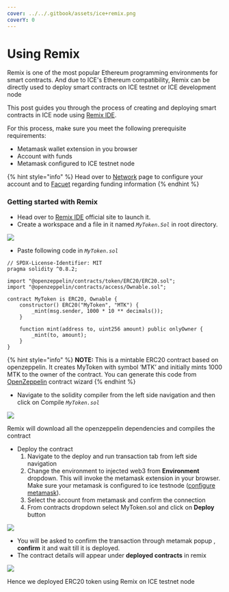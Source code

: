 ```yaml
---
cover: ../../.gitbook/assets/ice+remix.png
coverY: 0
---
```


# Using Remix

Remix is one of the most popular Ethereum programming environments for smart contracts. And due to ICE's Ethereum compatibility, Remix can be directly used to deploy smart contracts on ICE testnet or ICE development node

This post guides you through the process of creating and deploying smart contracts in ICE node using [Remix IDE](https://remix.ethereum.org).&#x20;

For this process, make sure you meet the following prerequisite requirements:

* Metamask wallet extension in you browser
* Account with funds
* Metamask configured to ICE testnet node

{% hint style="info" %}
Head over to [Network](../../ice-testnet-details/network-endpoints/) page to configure your account and to [Facuet](../../ice-details/faucet.md) regarding funding information
{% endhint %}

### Getting started with Remix

* Head over to [Remix IDE](https://remix.ethereum.org) official site to launch it.
* Create a workspace and a file in it named _`MyToken.Sol`_ in root directory.

![](https://lh6.googleusercontent.com/BPf2-QuVakIQXQo7AQeJHyLCNRS0hTRO7IxGnmP\_WI5l94L3iDfLSy1hY-ONm8l8PR5A0mjWHdhBPp\_CrhUsuOAFwA7C27lsX9357iY66zZEtZKtUyYLkomt-aDUvjPpw5HODPul)

* Paste following code in _`MyToken.sol`_

```
// SPDX-License-Identifier: MIT
pragma solidity ^0.8.2;

import "@openzeppelin/contracts/token/ERC20/ERC20.sol";
import "@openzeppelin/contracts/access/Ownable.sol";

contract MyToken is ERC20, Ownable {
    constructor() ERC20("MyToken", "MTK") {
        _mint(msg.sender, 1000 * 10 ** decimals());
    }

    function mint(address to, uint256 amount) public onlyOwner {
        _mint(to, amount);
    }
}
```

{% hint style="info" %}
**NOTE:** This is a mintable ERC20 contract based on openzeppelin. It creates MyToken with symbol ‘MTK’ and initially mints 1000 MTK to the owner of the contract. You can generate this code from [OpenZeppelin](https://wizard.openzeppelin.com) contract wizard
{% endhint %}

* Navigate to the solidity compiler  from the left side navigation and then click on Compile _`MyToken.sol`_

![](https://lh4.googleusercontent.com/Sz2l9fPDOCblfzz\_GF\_0rCLxAn\_YSjHM6\_-rb8yjUOhQDebmBvhgB0H6DGI7BHvwmR79Gm6cgrr8A3SVX8Xs1SzuJ2CqrBPBMmxycpNdT1FoTisWui2idKIi1XrIMURFmfYkVpNP)

Remix will download all the openzeppelin dependencies and compiles the contract

* Deploy the contract
  1. Navigate to the deploy and run transaction tab from left side navigation
  2. Change the environment to injected web3 from **Environment** dropdown. This will invoke the metamask extension in your browser. Make sure your metamask is configured to ice testnode ([configure metamask](../../ice-testnet-details/network-endpoints/interacting-with-frost-using-metamask.md)).
  3. Select the account from metamask and confirm the connection
  4. From contracts dropdown select MyToken.sol and click on **Deploy** button

![](https://lh4.googleusercontent.com/Tj6hSn5tGnzUQWDotDUoG7byJViYmDQ31gipuF3nBGCHvdl3NxHvi9akipIJ6Mh8\_UgR3suFFJ5L2TsS7WjqHcDcfVNtKIesE\_INR59AJKeGh-SkG8MldbrbRr-PUu--dIIqnXTU)

* You will be asked to confirm the transaction through metamak popup , **confirm** it and wait till it is deployed.
* The contract details will appear under **deployed contracts** in remix

![](https://lh3.googleusercontent.com/cdIEPB9ZBpWJBU1S8JQGVOK2Bn4nmnt\_soAhc5vJOjoznBwk754hBjZpomusVGO5FJJcxdMlsFLJU4T4N2O2DkQ4aVenkI1YTnR6gMKDsqbGmnKCF-x8J4NrbXnn-oTB2Vz-zUC6)

Hence we deployed ERC20 token using Remix on ICE testnet node

